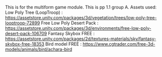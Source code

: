 This is for the multiform game module. This is pp 1.1 group A.
Assets used:
Low Poly Tree (LoopTroop) : https://assetstore.unity.com/packages/3d/vegetation/trees/low-poly-tree-looptroop-72899
Free Low Poly Desert Pack : https://assetstore.unity.com/packages/3d/environments/free-low-poly-desert-pack-106709
Fantasy Skybox FREE : https://assetstore.unity.com/packages/2d/textures-materials/sky/fantasy-skybox-free-18353
Bird model FREE : https://www.cgtrader.com/free-3d-models/animals/bird/achara-bird

